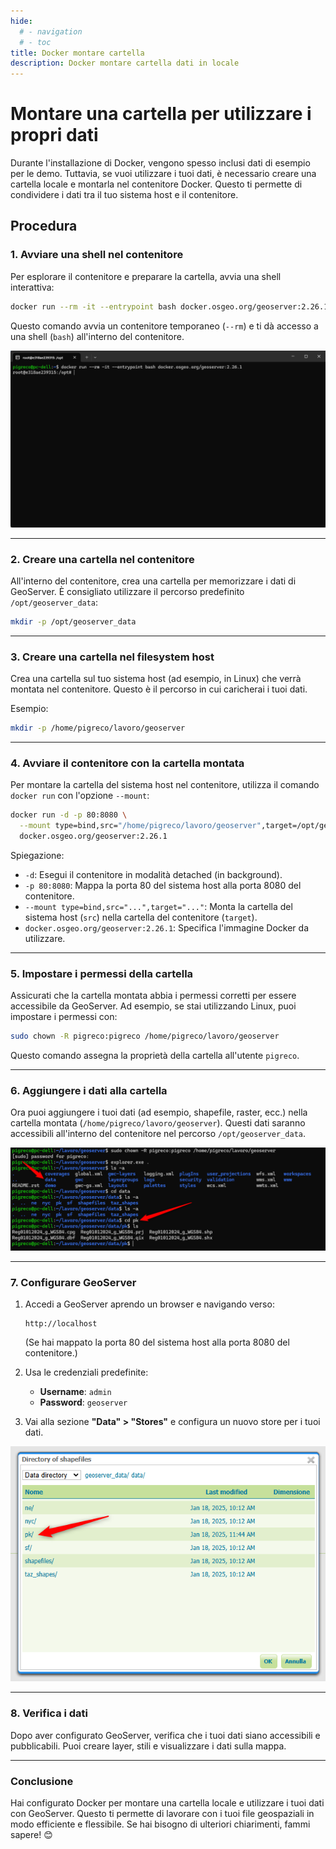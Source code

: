 ```yaml
---
hide:
  # - navigation
  # - toc
title: Docker montare cartella
description: Docker montare cartella dati in locale
---
```


# Montare una cartella per utilizzare i propri dati

Durante l'installazione di Docker, vengono spesso inclusi dati di esempio per le demo. Tuttavia, se vuoi utilizzare i tuoi dati, è necessario creare una cartella locale e montarla nel contenitore Docker. Questo ti permette di condividere i dati tra il tuo sistema host e il contenitore.

## Procedura

### 1. **Avviare una shell nel contenitore**
Per esplorare il contenitore e preparare la cartella, avvia una shell interattiva:

```bash
docker run --rm -it --entrypoint bash docker.osgeo.org/geoserver:2.26.1
```

Questo comando avvia un contenitore temporaneo (`--rm`) e ti dà accesso a una shell (`bash`) all'interno del contenitore.

![](../../imgs/2025-01-17_19h48_28.png)

---

### 2. **Creare una cartella nel contenitore**
All'interno del contenitore, crea una cartella per memorizzare i dati di GeoServer. È consigliato utilizzare il percorso predefinito `/opt/geoserver_data`:

```bash
mkdir -p /opt/geoserver_data
```

---

### 3. **Creare una cartella nel filesystem host**
Crea una cartella sul tuo sistema host (ad esempio, in Linux) che verrà montata nel contenitore. Questo è il percorso in cui caricherai i tuoi dati.

Esempio:
```bash
mkdir -p /home/pigreco/lavoro/geoserver
```

---

### 4. **Avviare il contenitore con la cartella montata**
Per montare la cartella del sistema host nel contenitore, utilizza il comando `docker run` con l'opzione `--mount`:

```bash
docker run -d -p 80:8080 \
  --mount type=bind,src="/home/pigreco/lavoro/geoserver",target=/opt/geoserver_data/ \
  docker.osgeo.org/geoserver:2.26.1
```

Spiegazione:

- `-d`: Esegui il contenitore in modalità detached (in background).
- `-p 80:8080`: Mappa la porta 80 del sistema host alla porta 8080 del contenitore.
- `--mount type=bind,src="...",target="..."`: Monta la cartella del sistema host (`src`) nella cartella del contenitore (`target`).
- `docker.osgeo.org/geoserver:2.26.1`: Specifica l'immagine Docker da utilizzare.

---

### 5. **Impostare i permessi della cartella**
Assicurati che la cartella montata abbia i permessi corretti per essere accessibile da GeoServer. Ad esempio, se stai utilizzando Linux, puoi impostare i permessi con:

```bash
sudo chown -R pigreco:pigreco /home/pigreco/lavoro/geoserver
```

Questo comando assegna la proprietà della cartella all'utente `pigreco`.

---

### 6. **Aggiungere i dati alla cartella**
Ora puoi aggiungere i tuoi dati (ad esempio, shapefile, raster, ecc.) nella cartella montata (`/home/pigreco/lavoro/geoserver`). Questi dati saranno accessibili all'interno del contenitore nel percorso `/opt/geoserver_data`.

![](../../imgs/2025-01-18_15h30_39.png)

---

### 7. **Configurare GeoServer**

1. Accedi a GeoServer aprendo un browser e navigando verso:
   ```
   http://localhost
   ```
   (Se hai mappato la porta 80 del sistema host alla porta 8080 del contenitore.)

2. Usa le credenziali predefinite:
   - **Username**: `admin`
   - **Password**: `geoserver`

3. Vai alla sezione **"Data" > "Stores"** e configura un nuovo store per i tuoi dati.

![](../../imgs/2025-01-18_15h35_45.png)

---

### 8. **Verifica i dati**
Dopo aver configurato GeoServer, verifica che i tuoi dati siano accessibili e pubblicabili. Puoi creare layer, stili e visualizzare i dati sulla mappa.

---

### **Conclusione**
Hai configurato Docker per montare una cartella locale e utilizzare i tuoi dati con GeoServer. Questo ti permette di lavorare con i tuoi file geospaziali in modo efficiente e flessibile. Se hai bisogno di ulteriori chiarimenti, fammi sapere! 😊